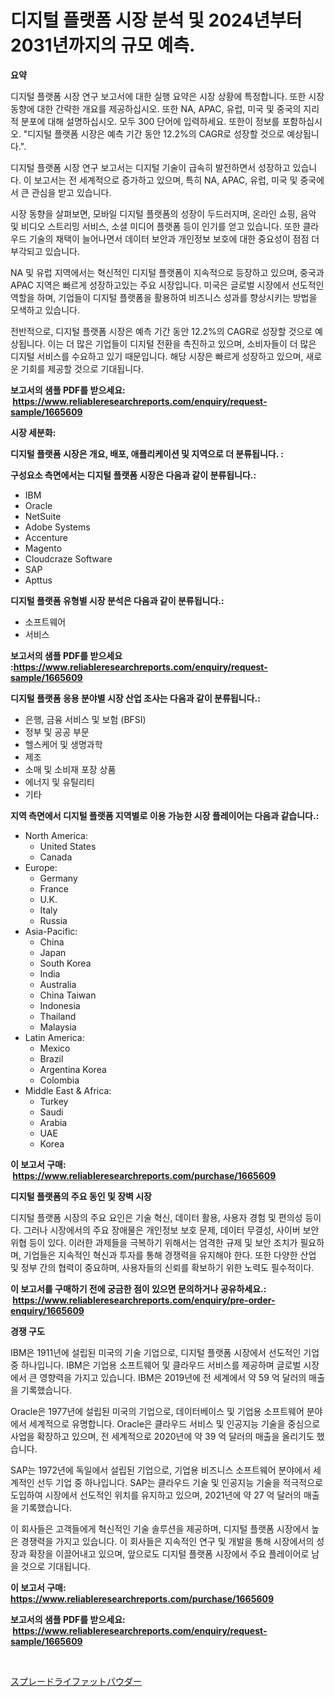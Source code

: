 <p><h1>디지털 플랫폼 시장 분석 및 2024년부터 2031년까지의 규모 예측.</h1></p><p><strong>요약</strong></p>
<p><p>디지털 플랫폼 시장 연구 보고서에 대한 실행 요약은 시장 상황에 특정합니다. 또한 시장 동향에 대한 간략한 개요를 제공하십시오. 또한 NA, APAC, 유럽, 미국 및 중국의 지리적 분포에 대해 설명하십시오. 모두 300 단어에 입력하세요. 또한이 정보를 포함하십시오. "디지털 플랫폼 시장은 예측 기간 동안 12.2%의 CAGR로 성장할 것으로 예상됩니다.".</p><p>디지털 플랫폼 시장 연구 보고서는 디지털 기술이 급속히 발전하면서 성장하고 있습니다. 이 보고서는 전 세계적으로 증가하고 있으며, 특히 NA, APAC, 유럽, 미국 및 중국에서 큰 관심을 받고 있습니다.</p><p>시장 동향을 살펴보면, 모바일 디지털 플랫폼의 성장이 두드러지며, 온라인 쇼핑, 음악 및 비디오 스트리밍 서비스, 소셜 미디어 플랫폼 등이 인기를 얻고 있습니다. 또한 클라우드 기술의 채택이 늘어나면서 데이터 보안과 개인정보 보호에 대한 중요성이 점점 더 부각되고 있습니다.</p><p>NA 및 유럽 지역에서는 혁신적인 디지털 플랫폼이 지속적으로 등장하고 있으며, 중국과 APAC 지역은 빠르게 성장하고있는 주요 시장입니다. 미국은 글로벌 시장에서 선도적인 역할을 하며, 기업들이 디지털 플랫폼을 활용하여 비즈니스 성과를 향상시키는 방법을 모색하고 있습니다.</p><p>전반적으로, 디지털 플랫폼 시장은 예측 기간 동안 12.2%의 CAGR로 성장할 것으로 예상됩니다. 이는 더 많은 기업들이 디지털 전환을 촉진하고 있으며, 소비자들이 더 많은 디지털 서비스를 수요하고 있기 때문입니다. 해당 시장은 빠르게 성장하고 있으며, 새로운 기회를 제공할 것으로 기대됩니다.</p></p>
<p><strong>보고서의 샘플 PDF를 받으세요: &nbsp;<a href="https://www.reliableresearchreports.com/enquiry/request-sample/1665609">https://www.reliableresearchreports.com/enquiry/request-sample/1665609</a></strong></p>
<p><strong>시장 세분화:</strong></p>
<p><strong> 디지털 플랫폼 시장은 개요, 배포, 애플리케이션 및 지역으로 더 분류됩니다. :</strong></p>
<p><strong>구성요소 측면에서는 디지털 플랫폼 시장은 다음과 같이 분류됩니다.:</strong></p>
<p><ul><li>IBM</li><li>Oracle</li><li>NetSuite</li><li>Adobe Systems</li><li>Accenture</li><li>Magento</li><li>Cloudcraze Software</li><li>SAP</li><li>Apttus</li></ul></p>
<p><strong> 디지털 플랫폼 유형별 시장 분석은 다음과 같이 분류됩니다.:</strong></p>
<p><ul><li>소프트웨어</li><li>서비스</li></ul></p>
<p><strong>보고서의 샘플 PDF를 받으세요 :<a href="https://www.reliableresearchreports.com/enquiry/request-sample/1665609">https://www.reliableresearchreports.com/enquiry/request-sample/1665609</a></strong></p>
<p><strong> 디지털 플랫폼 응용 분야별 시장 산업 조사는 다음과 같이 분류됩니다.:</strong></p>
<p><ul><li>은행, 금융 서비스 및 보험 (BFSI)</li><li>정부 및 공공 부문</li><li>헬스케어 및 생명과학</li><li>제조</li><li>소매 및 소비재 포장 상품</li><li>에너지 및 유틸리티</li><li>기타</li></ul></p>
<p><strong>지역 측면에서 디지털 플랫폼 지역별로 이용 가능한 시장 플레이어는 다음과 같습니다.:</strong></p>
<p><ul>
    <li>
        North America:
        <ul>
            <li>United States</li>
            <li>Canada</li>
        </ul>
    </li>
    <li>
        Europe:
        <ul>
            <li>Germany</li>
            <li>France</li>
            <li>U.K.</li>
            <li>Italy</li>
            <li>Russia</li>
        </ul>
    </li>
    <li>
        Asia-Pacific:
        <ul>
            <li>China</li>
            <li>Japan</li>
            <li>South Korea</li>
            <li>India</li>
            <li>Australia</li>
            <li>China Taiwan</li>
            <li>Indonesia</li>
            <li>Thailand</li>
            <li>Malaysia</li>
        </ul>
    </li>
    <li>
        Latin America:
        <ul>
            <li>Mexico</li>
            <li>Brazil</li>
            <li>Argentina Korea</li>
            <li>Colombia</li>
        </ul>
    </li>
    <li>
        Middle East & Africa:
        <ul>
            <li>Turkey</li>
            <li>Saudi</li>
            <li>Arabia</li>
            <li>UAE</li>
            <li>Korea</li>
        </ul>
    </li>
    </ul></p>
<p><strong>이 보고서 구매: &nbsp;<a href="https://www.reliableresearchreports.com/purchase/1665609">https://www.reliableresearchreports.com/purchase/1665609</a></strong></p>
<p><strong>디지털 플랫폼의 주요 동인 및 장벽 시장</strong></p>
<p><p>디지털 플랫폼 시장의 주요 요인은 기술 혁신, 데이터 활용, 사용자 경험 및 편의성 등이다. 그러나 시장에서의 주요 장애물은 개인정보 보호 문제, 데이터 무결성, 사이버 보안 위협 등이 있다. 이러한 과제들을 극복하기 위해서는 엄격한 규제 및 보안 조치가 필요하며, 기업들은 지속적인 혁신과 투자를 통해 경쟁력을 유지해야 한다. 또한 다양한 산업 및 정부 간의 협력이 중요하며, 사용자들의 신뢰를 확보하기 위한 노력도 필수적이다.</p></p>
<p><strong>이 보고서를 구매하기 전에 궁금한 점이 있으면 문의하거나 공유하세요.: &nbsp;<a href="https://www.reliableresearchreports.com/enquiry/pre-order-enquiry/1665609">https://www.reliableresearchreports.com/enquiry/pre-order-enquiry/1665609</a></strong></p>
<p><strong>경쟁 구도</strong></p>
<p><p>IBM은 1911년에 설립된 미국의 기술 기업으로, 디지털 플랫폼 시장에서 선도적인 기업 중 하나입니다. IBM은 기업용 소프트웨어 및 클라우드 서비스를 제공하며 글로벌 시장에서 큰 영향력을 가지고 있습니다. IBM은 2019년에 전 세계에서 약 59 억 달러의 매출을 기록했습니다.</p><p>Oracle은 1977년에 설립된 미국의 기업으로, 데이터베이스 및 기업용 소프트웨어 분야에서 세계적으로 유명합니다. Oracle은 클라우드 서비스 및 인공지능 기술을 중심으로 사업을 확장하고 있으며, 전 세계적으로 2020년에 약 39 억 달러의 매출을 올리기도 했습니다.</p><p>SAP는 1972년에 독일에서 설립된 기업으로, 기업용 비즈니스 소프트웨어 분야에서 세계적인 선두 기업 중 하나입니다. SAP는 클라우드 기술 및 인공지능 기술을 적극적으로 도입하여 시장에서 선도적인 위치를 유지하고 있으며, 2021년에 약 27 억 달러의 매출을 기록했습니다.</p><p>이 회사들은 고객들에게 혁신적인 기술 솔루션을 제공하며, 디지털 플랫폼 시장에서 높은 경쟁력을 가지고 있습니다. 이 회사들은 지속적인 연구 및 개발을 통해 시장에서의 성장과 확장을 이끌어내고 있으며, 앞으로도 디지털 플랫폼 시장에서 주요 플레이어로 남을 것으로 기대됩니다.</p></p>
<p><strong>이 보고서 구매: &nbsp; <a href="https://www.reliableresearchreports.com/purchase/1665609">https://www.reliableresearchreports.com/purchase/1665609</a></strong></p>
<p><strong>보고서의 샘플 PDF를 받으세요: &nbsp;<a href="https://www.reliableresearchreports.com/enquiry/request-sample/1665609">https://www.reliableresearchreports.com/enquiry/request-sample/1665609</a></strong><strong></strong></p>
<p>&nbsp;</p>
<p><p><a href="https://github.com/zekaoe592392/Market-Research-Report-List-1/blob/main/357517316046.md">スプレードライファットパウダー</a></p></p>